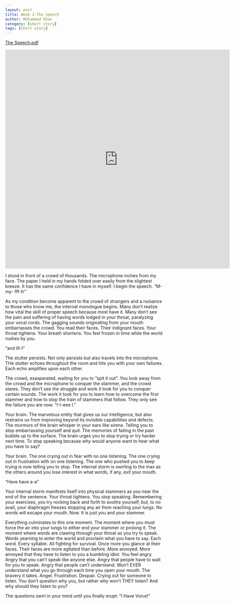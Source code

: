 ```yaml
---
layout: post
title: Week 2-The Speech
author: Mohammad Khan
category: [short story]
tags: [short story]
---
```

<a href="https://drive.google.com/file/d/1ZbXo9n7klvNHsYhGdSxttxLEEyuhfux_/view?usp=sharing">The Speech.pdf </a>	<!-- <img src="images/marr_pic.jpg" alt=""></a> -->

<iframe
src="https://drive.google.com/file/d/1ZbXo9n7klvNHsYhGdSxttxLEEyuhfux_/view?usp=sharing&embedded=true"
style="width:718px; height:700px;" frameborder="0"></iframe>
<br>

I stood in front of a crowd of thousands. The microphone inches from my face. The
paper I held in my hands folded over easily from the slightest breeze. It has the same
confidence I have in myself. I begin the speech.
“M-my- fff-fr”

As my condition become apparent to the crowd of strangers and a nuisance to those who know me, the internal monologue begins. Many don’t realize how vital the skill of proper speech because most have it. Many don’t see the pain and suffering of having words lodged in your throat, paralyzing your vocal cords. The gagging sounds originating from your mouth embarrasses the crowd. You read their faces. Their indignant faces. Your throat tightens. Your breath shortens. You feel frozen in time while the world rushes by you.

“and III-I”

The stutter persists. Not only persists but also travels into the microphone. THe
stutter echoes throughout the room and hits you with your own failures. Each echo
amplifies upon each other.

The crowd, exasperated, waiting for you to “spit it out”. You look away from the crowd
and the microphone to conquer the stammer, and the crowd stares. They don’t see the
struggle and work it took for you to conquer certain sounds. The work it took for you
to learn how to overcome the first stammer and how to stop the train of stammers that
follow. They only see the failure you are now.
“I-I-eee I.”

Your brain. The marvelous entity that gives us our intelligence, but also restrains us
from improving beyond its invisible capabilities and defects. The murmurs of the brain
whisper in your ears like sirens. Telling you to stop embarrassing yourself and quit.
The memories of failing in the past bubble up to the surface. The brain urges you to
stop trying or try harder next time. To stop speaking because why would anyone want to
hear what you have to say?

Your brain. The one crying out in fear with no one listening. The one crying out in
frustration with on one listening. The one who pushed you to keep trying is now
telling you to stop. The internal storm is swirling to the max as the others around
you lose interest in what words, if any, exit your mouth.

“Have have a-a”

Your internal storm manifests itself into physical stammers as you near the end of the
sentence. Your throat tightens. You stop speaking. Remembering your exercises, you try
rocking back and forth to soothe yourself, but, to no avail, your diaphragm freezes
stopping any air from reaching your lungs. No words will escape your mouth.
Now. It is just you and your stammer.

Everything culminates to this one moment. The moment where you must force the air into your lungs to either end your stammer or prolong it. The moment where words are clawing through your throat as you try to speak. Words yearning to enter the world and proclaim what you have to say. Each word. Every syllable. All fighting for survival.
Once more you glance at their faces. Their faces are more agitated than before. More
annoyed. More annoyed that they have to listen to you a bumbling idiot. You feel
angry. Angry that you can’t speak like anyone else. Angry that people have to wait for
you to speak. Angry that people can’t understand. Won’t EVER understand what you go
through each time you open your mouth. The bravery it takes.
Anger. Frustration. Despair. Crying out for someone to listen. You don’t question why
you, but rather why won’t THEY listen? And why should they listen to you?

The questions swirl in your mind until you finally erupt:
“I Have Voice!”
